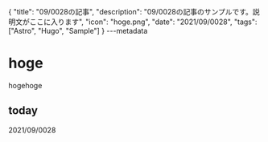 {
  "title": "09/0028の記事",
  "description": "09/0028の記事のサンプルです。説明文がここに入ります",
  "icon": "hoge.png",
  "date": "2021/09/0028",
  "tags": ["Astro", "Hugo", "Sample"]
}
---metadata

# hoge
hogehoge

## today
2021/09/0028